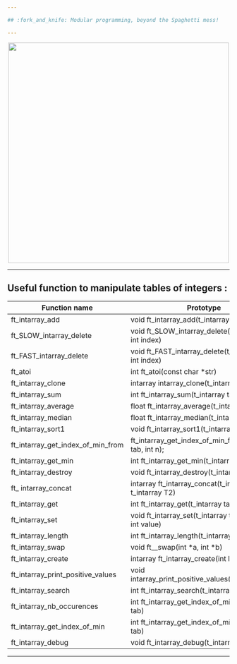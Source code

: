 ```yaml
---

## :fork_and_knife: Modular programming, beyond the Spaghetti mess!

---
```


</p>
<p align="center">
<img src="https://media2.giphy.com/media/l3vRf3QDkiCiNjXGM/giphy.gif?cid=790b761176ff3f599e97eecd1509a17c289bdf79c0ba4437&rid=giphy.gif&ct=g" width="500">
<p/>

---

## Useful function to manipulate tables of integers :

|Function name | Prototype |
|--- |--- |
| ft_intarray_add | void	ft_intarray_add(t_intarray, int value) |
| ft_SLOW_intarray_delete | void	ft_SLOW_intarray_delete(t_intarray tab, int index) |
| ft_FAST_intarray_delete | void	ft_FAST_intarray_delete(t_intarray tab, int index) |
| ft_atoi | int	ft_atoi(const char *str) |
| ft_intarray_clone | intarray	intarray_clone(t_intarray tab) |
| ft_intarray_sum | int			ft_intarray_sum(t_intarray tab) |
| ft_intarray_average | float		ft_intarray_average(t_intarray tab) |
| ft_intarray_median | float		ft_intarray_median(t_intarray tab) |
| ft_intarray_sort1 | void		ft_intarray_sort1(t_intarray tab) |
| ft_intarray_get_index_of_min_from | ft_intarray_get_index_of_min_from(t_intarray tab, int n); |
| ft_intarray_get_min | int			ft_intarray_get_min(t_intarray tab) |
| ft_intarray_destroy | void		ft_intarray_destroy(t_intarray tab) |
| ft_ intarray_concat | intarray	ft_intarray_concat(t_intarray T1, t_intarray T2) |
| ft_intarray_get | int			ft_intarray_get(t_intarray tab, int index) |
| ft_intarray_set | void		ft_intarray_set(t_intarray tab, int index, int value) |
| ft_intarray_length | int			ft_intarray_length(t_intarray tab) |
| ft_intarray_swap | void		ft__swap(int *a, int *b) |
| ft_intarray_create | intarray	ft_intarray_create(int len) |
| ft_intarray_print_positive_values | void		intarray_print_positive_values(t_intarray tab) |
| ft_intarray_search | int			ft_intarray_search(t_intarray tab, int n) |
| ft_intarray_nb_occurences | int			ft_intarray_get_index_of_min(t_intarray tab) |
| ft_intarray_get_index_of_min | int			ft_intarray_get_index_of_min(t_intarray tab) |
| ft_intarray_debug | void		ft_intarray_debug(t_intarray tab) |

---

